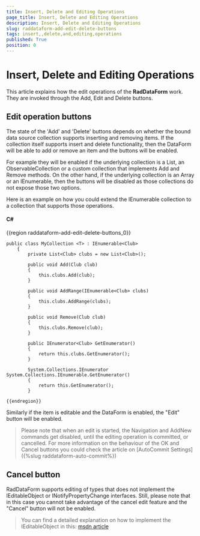 ```yaml
---
title: Insert, Delete and Editing Operations
page_title: Insert, Delete and Editing Operations
description: Insert, Delete and Editing Operations
slug: raddataform-add-edit-delete-buttons
tags: insert,,delete,and,editing,operations
published: True
position: 0
---
```


# Insert, Delete and Editing Operations



This article explains how the edit operations of the __RadDataForm__ work. They are invoked through the Add, Edit and Delete buttons.

## Edit operation buttons

The state of the 'Add' and 'Delete' buttons depends on whether the bound data source collection supports inserting and removing items. If the collection itself supports insert and delete functionality, then the DataForm will be able to add or remove an item and the buttons will be enabled.

For example they will be enabled if the underlying collection is a List, an ObservableCollection or a custom collection that implements Add and Remove methods. On the other hand, if the underlying collection is an Array or an IEnumerable, then the buttons will be disabled as those collections do not expose those two options. 
        

Here is an example on how you could extend the IEnumerable collection to a collection that supports those operations.



#### __C#__

{{region raddataform-add-edit-delete-buttons_0}}
	
	public class MyCollection <T> : IEnumerable<Club> 
		{
			private List<Club> clubs = new List<Club>();
	
			public void Add(Club club)
			{
				this.clubs.Add(club);
			}
	
			public void AddRange(IEnumerable<Club> clubs)
			{
				this.clubs.AddRange(clubs);
			}
	
			public void Remove(Club club)
			{
				this.clubs.Remove(club);
			}
	
			public IEnumerator<Club> GetEnumerator()
			{
				return this.clubs.GetEnumerator();
			}
	
			System.Collections.IEnumerator System.Collections.IEnumerable.GetEnumerator()
			{
				return this.GetEnumerator();
			}
	
	{{endregion}}



Similarly if the item is editable and the DataForm is enabled, the "Edit" button will be enabled.

>Please note that when an edit is started, the Navigation and AddNew commands get disabled, until the editing operation is committed, or cancelled.
          For more information on the behaviour of the OK and Cancel buttons you could check the article on [AutoCommit Settings]({%slug raddataform-auto-commit%})

## Cancel button

RadDataForm supports editing of types that does not implement the IEditableObject or INotifyPropertyChange interfaces. Still, please note that in this case you cannot take advantage of the cancel edit feature and the "Cancel" button will not be enabled. 
        

>You can find a detailed explanation on how to implement the IEditableObject in this: [msdn article](http://msdn.microsoft.com/en-us/library/system.componentmodel.ieditableobject.aspx)
